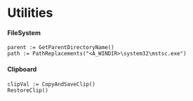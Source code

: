 Utilities
=========

#### FileSystem

```autohotkey
parent := GetParentDirectoryName()
path := PathReplacements("<A_WINDIR>\system32\mstsc.exe")
```


#### Clipboard

```autohotkey
clipVal := CopyAndSaveClip()
RestoreClip()
```
